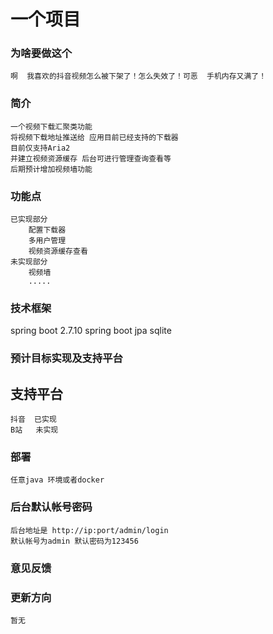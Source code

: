 # 一个项目   
### 为啥要做这个
    啊  我喜欢的抖音视频怎么被下架了！怎么失效了！可恶  手机内存又满了！
### 简介
    一个视频下载汇聚类功能  
    将视频下载地址推送给 应用目前已经支持的下载器 
    目前仅支持Aria2 
    并建立视频资源缓存 后台可进行管理查询查看等 
    后期预计增加视频墙功能

### 功能点
    已实现部分
        配置下载器
        多用户管理
        视频资源缓存查看
    未实现部分
        视频墙
        .....
### 技术框架
spring boot 2.7.10
spring boot jpa
sqlite 

### 预计目标实现及支持平台

## 支持平台
    抖音  已实现
    B站   未实现
### 部署
    任意java 环境或者docker
### 后台默认帐号密码
    后台地址是 http://ip:port/admin/login
    默认帐号为admin 默认密码为123456
### 意见反馈
    
### 更新方向
    暂无
